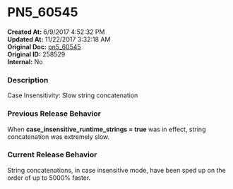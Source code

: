# PN5_60545

**Created At:** 6/9/2017 4:52:32 PM  
**Updated At:** 11/22/2017 3:32:18 AM  
**Original Doc:** [pn5_60545](https://docs.jbase.com/36526-5-6-2-release-notes/pn5_60545)  
**Original ID:** 258529  
**Internal:** No  


### Description

Case Insensitivity: Slow string concatenation

### Previous Release Behavior

When **case\_insensitive\_runtime\_strings = true** was in effect, string concatenation was extremely slow.

### Current Release Behavior

String concatenations, in case insensitive mode, have been sped up on the order of up to 5000% faster.

### 

